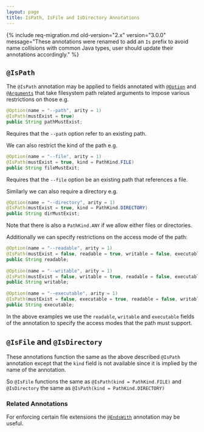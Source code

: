 ```yaml
---
layout: page
title: IsPath, IsFile and IsDirectory Annotations
---
```

{% include req-migration.md old-version="2.x" version="3.0.0" message="These annotations were renamed to add an `Is` prefix to avoid name collisions with common Java types, user should update their annotations accordingly." %}

## `@IsPath`

The `@IsPath` annotation may be applied to fields annotated with [`@Option`](option.html) and [`@Arguments`](arguments.html) that take filesystem path related arguments to impose various restrictions on those e.g.

```java
@Option(name = "--path", arity = 1)
@IsPath(mustExist = true)
public String pathMustExist;
```

Requires that the `--path` option refer to an existing path.

We can also restrict the kind of the path e.g.
    
```java
@Option(name = "--file", arity = 1)
@IsPath(mustExist = true, kind = PathKind.FILE)
public String fileMustExit;
```
Requires that the `--file` option be an existing path that references a file.

Similarly we can also require a directory e.g.
    
```java
@Option(name = "--directory", arity = 1)
@IsPath(mustExist = true, kind = PathKind.DIRECTORY)
public String dirMustExist;
```

Note that there is also a `PathKind.ANY` if we allow either files or directories.

Additionally we can specify restrictions on the access mode of the path:
    
```java
@Option(name = "--readable", arity = 1)
@IsPath(mustExist = false, readable = true, writable = false, executable = false)
public String readable;
    
@Option(name = "--writable", arity = 1)
@IsPath(mustExist = false, writable = true, readable = false, executable = false)
public String writable;
    
@Option(name = "--executable", arity = 1)
@IsPath(mustExist = false, executable = true, readable = false, writable = false)
public String executable;
```

In the above examples we use the `readable`, `writable` and `executable` fields of the annotation to specify the access modes that the path must support.

## `@IsFile` and `@IsDirectory`

These annotations function the same as the above described `@IsPath` annotation except that the `kind` field is not available since it is implied by the name of the annotation.

So `@IsFile` functions the same as `@IsPath(kind = PathKind.FILE)` and `@IsDirectory` the same as `@IsPath(kind = PathKind.DIRECTORY)` 

### Related Annotations

For enforcing certain file extensions the [`@EndsWith`](ends-with.html) annotation may be useful.
